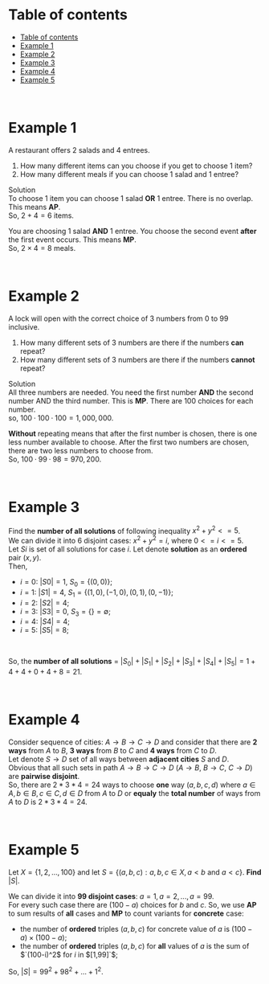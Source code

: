 # Table of contents
- [Table of contents](#table-of-contents)
- [Example 1](#example-1)
- [Example 2](#example-2)
- [Example 3](#example-3)
- [Example 4](#example-4)
- [Example 5](#example-5)

<br>

# Example 1
A restaurant offers 2 salads and 4 entrees.
1. How many different items can you choose if you get to choose 1 item?
2. How many different meals if you can choose 1 salad and 1 entree?

Solution<br>
To choose 1 item you can choose 1 salad **OR** 1 entree. There is no overlap. This means **AP**.<br>
So, $2+4=6$ items.<br>

You are choosing 1 salad **AND** 1 entree. You choose the second event **after** the first event occurs. This means **MP**.<br>
So, $2×4=8$ meals.<br>

<br>

# Example 2
A lock will open with the correct choice of 3 numbers from 0 to 99 inclusive.<br>
1. How many different sets of 3 numbers are there if the numbers **can** repeat?
2. How many different sets of 3 numbers are there if the numbers **cannot** repeat?

Solution<br>
All three numbers are needed. You need the first number **AND** the second number AND the third number. This is **MP**. There are 100 choices for each number.<br>
so, $100·100·100=1,000,000$.<br>

**Without** repeating means that after the first number is chosen, there is one less number available to choose. After the first two numbers are chosen, there are two less numbers to choose from.<br>
So, $100·99·98=970,200$.<br>

<br>

# Example 3
Find the **number of all solutions** of following inequality $`x^2 + y^2 <= 5`$.<br>
We can divide it into 6 disjoint cases: $`x^2 + y^2 = i`$, where $0 <= i <= 5$.<br>
Let $Si$ is set of all solutions for case $i$. Let denote **solution** as an **ordered** pair $(x,y)$.<br>
Then,<br>
- $i=0$: $|S0| = 1$, $`S_0 = \{(0,0)\}`$;
- $i=1$: $|S1| = 4$, $`S_1 = \{(1,0), (-1,0), (0,1), (0,-1)\}`$;
- $i=2$: $|S2| = 4$;
- $i=3$: $|S3| = 0$, $`S_3 = \{\} = ∅`$;
- $i=4$: $|S4| = 4$;
- $i=5$: $|S5| = 8$;

<br>

So, the **number of all solutions** = $`|S_0| + |S_1| + |S_2| + |S_3| + |S_4| + |S_5| = 1 + 4 + 4 + 0 + 4 + 8 = 21`$.

<br>

# Example 4
Consider sequence of cities: $A \rightarrow B \rightarrow C \rightarrow D$ and consider that there are **2 ways** from $A$ to $B$, **3 ways** from $B$ to $C$ and **4 ways** from $C$ to $D$.<br>
Let denote $S \rightarrow D$ set of all ways between **adjacent cities** $S$ and $D$.<br>
Obvious that all such sets in path $A \rightarrow B \rightarrow C \rightarrow D$ ($A \rightarrow B$, $B \rightarrow C$, $C \rightarrow D$) are **pairwise disjoint**.<br>
So, there are $2 * 3 * 4 = 24$ ways to choose **one** way $(a,b,c,d) \  \text{where} \  a∈A, b∈B, c∈C, d∈D$ from $A$ to $D$ or **equaly** the **total number** of ways from $A$ to $D$ is $2 * 3 * 4 = 24$.<br>

<br>

# Example 5
Let $`X = \{1,2, ..., 100\}`$ and let $`S = \{(a,b,c): a,b,c ∈ X, a \lt b \ \text{and} \  a \lt c\}`$. **Find** $|S|$.<br>

We can divide it into **99 disjoint cases**: $a=1, a=2, ..., a=99$.<br>
For every such case there are $(100 - a)$ choices for $b$ and $c$.
So, we use **AP** to sum results of **all** cases and **MP** to count variants for **concrete** case:
- the number of **ordered** triples $(a,b,c)$ for concrete value of $a$ is $(100-a) \times (100-a)$;
- the number of **ordered** triples $(a,b,c)$ for **all** values of $a$ is the sum of $`(100-i)^2$ for $i$ in $[1,99]`$;

So, $`|S| = 99^2 + 98^2 + ... + 1^2`$.